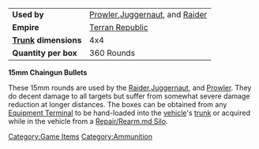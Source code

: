 |                                             |                                                                                                             |
| ------------------------------------------- | ----------------------------------------------------------------------------------------------------------- |
| **Used by**                                 | [Prowler](Prowler.md),[Juggernaut](Juggernaut.md), and [Raider](Raider.md) |
| **Empire**                                  | [Terran Republic](Terran_Republic.md)                                                            |
| **[Trunk](Trunk.md) dimensions** | 4x4                                                                                                         |
| **Quantity per box**                        | 360 Rounds                                                                                                  |

**15mm Chaingun Bullets**

These 15mm rounds are used by the
[Raider](Raider.md),[Juggernaut](Juggernaut.md), and
[Prowler](Prowler.md). They do decent damage to all targets but
suffer from somewhat severe damage reduction at longer distances. The
boxes can be obtained from any [Equipment
Terminal](Equipment_Terminal.md) to be hand-loaded into the
[vehicle](vehicle.md)'s [trunk](trunk.md) or acquired
while in the vehicle from a [Repair/Rearm.md
Silo](Repair/Rearm_Silo.md).

[Category:Game Items](Category:Game_Items.md)
[Category:Ammunition](Category:Ammunition.md)
